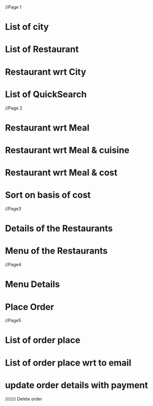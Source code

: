 //Page 1

# List of city

# List of Restaurant

# Restaurant wrt City

# List of QuickSearch

//Page 2
# Restaurant wrt Meal
# Restaurant wrt Meal & cuisine
# Restaurant wrt Meal & cost
# Sort on basis of cost

//Page3
# Details of the Restaurants
# Menu of the Restaurants

//Page4
# Menu Details
# Place Order

//Page5 
# List of order place
# List of order place wrt to email
# update order details with payment

///////
Delete order